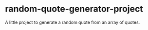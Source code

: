 # random-quote-generator-project
A little project to generate a random quote from an array of quotes.
